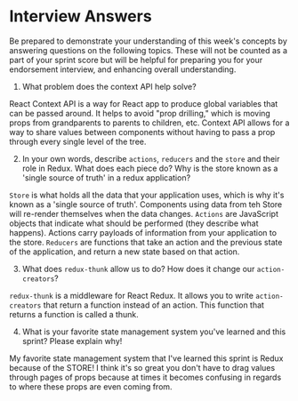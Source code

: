 # Interview Answers
Be prepared to demonstrate your understanding of this week's concepts by answering questions on the following topics. These will not be counted as a part of your sprint score but will be helpful for preparing you for your endorsement interview, and enhancing overall understanding.

1. What problem does the context API help solve?

React Context API is a way for React app to produce global variables that can be passed around. It helps to avoid "prop drilling," which is moving props from grandparents to parents to children, etc. Context API allows for a way to share values between components without having to pass a prop through every single level of the tree.

2. In your own words, describe `actions`, `reducers` and the `store` and their role in Redux. What does each piece do? Why is the store known as a 'single source of truth' in a redux application?

`Store` is what holds all the data that your application uses, which is why it's known as a 'single source of truth'. Components using data from teh Store will re-render themselves when the data changes.
`Actions` are JavaScript objects that indicate what should be performed (they describe what happens). Actions carry payloads of information from your application to the store.
`Reducers` are functions that take an action and the previous state of the application, and return a new state based on that action.

3. What does `redux-thunk` allow us to do? How does it change our `action-creators`?

`redux-thunk` is a middleware for React Redux. It allows you to write `action-creators` that return a function instead of an action. This function that returns a function is called a thunk.

4. What is your favorite state management system you've learned and this sprint? Please explain why!

My favorite state management system that I've learned this sprint is Redux because of the STORE! I think it's so great you don't have to drag values through pages of props because at times it becomes confusing in regards to where these props are even coming from.